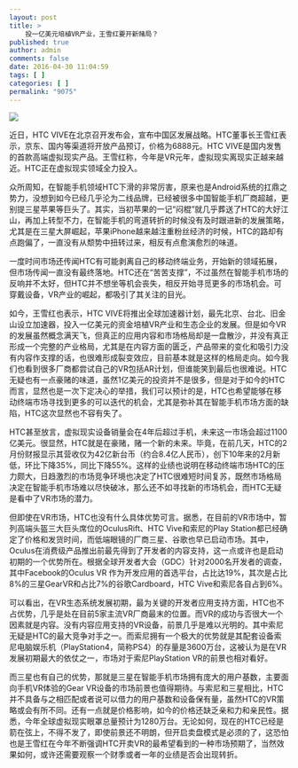 ```yaml
---
layout: post
title: >
    ​投一亿美元培植VR产业，王雪红要开新赌局？
published: true
author: admin
comments: false
date: 2016-04-30 11:04:59
tags: [ ]
categories: [ ]
permalink: "9075"
---
```

![][1]




近日，HTC VIVE在北京召开发布会，宣布中国区发展战略。HTC董事长王雪红表示，京东、国内等渠道将开放产品预订，价格为6888元。HTC VIVE是国内发售的首款高端虚拟现实产品。王雪红称，今年是VR元年，虚拟现实离现实正越来越近。HTC正在虚拟现实领域全力投入。

众所周知，在智能手机领域HTC下滑的非常厉害，原来也是Android系统的扛鼎之势力，没想到如今已经几乎沦为二线品牌，已经被很多中国智能手机厂商超越，更别提三星苹果等巨头了。其实，当初苹果的一记“闷棍”就几乎葬送了HTC的大好江山，再加上转型不力，在智能手机的弯道转折的时候没有及时跟进新的发展策略，尤其是在三星大屏崛起，苹果iPhone越来越注重粉丝经济的时候，HTC的路却有点跑偏了，一直没有从颓势中扭转过来，相反有点愈演愈烈的味道。

一度时间市场还传闻HTC有可能剥离自己的移动终端业务，开始新的领域拓展，但市场传闻一直没有最终落地。HTC还在“苦苦支撑”，不过虽然在智能手机市场的反响并不太好，但HTC并不想坐等机会丧失，相反开始寻觅更多的市场机会。可穿戴设备，VR产业的崛起，都吸引了其关注的目光。

如今，王雪红也表示，HTC VIVE将推出全球加速器计划，最先北京、台北、旧金山设立加速器，投入一亿美元的资金培植VR产业和生态企业的发展。但是如今VR的发展虽然概念满天飞，但真正的应用内容和市场格局却是一盘散沙，并没有真正形成一个完整的产业格局，尤其是在内容方面的匮乏，产品带来的变化和吸引力没有内容作支撑的话，也很难形成裂变效应，目前基本就是这样的格局走向。如今我们也看到很多厂商都尝试自己的VR包括AR计划，但谁能笑到最后也很难说。HTC无疑也有一点豪赌的味道，虽然1亿美元的投资并不是很多，但是对于如今的HTC而言，显然也是一次下定决心的举措，我们可以预计的是，HTC也希望能够在移动终端市场寻找到更多的可以迭代的机会，尤其是弥补其在智能手机市场方面的缺陷，HTC这次显然也不容有失了。

HTC甚至放言，虚拟现实设备销量会在4年后超过手机，未来这一市场会超过1100亿美元。很显然，HTC就是在豪赌，赌一个新的未来。毕竟，在前几天，HTC的2月份财报显示其营收仅为42亿新台币（约合8.4亿人民币），创下10年来的2月新低，环比下降35%，同比下降55%。这样的业绩也说明在移动终端市场HTC的压力颇大，日趋激烈的市场竞争环境也决定了HTC很难短时间复苏，既然市场格局决定在智能手机市场难以尽快破冰，那么还不如寻找新的市场机会，而HTC无疑是看中了VR市场的潜力。

但即使在VR市场，HTC也没有什么具体优势可言。据悉，在目前的VR市场中，暂列高端头盔三大巨头席位的OculusRift、HTC Vive和索尼的Play Station都已经确定了价格和发货时间，而低端眼镜的厂商三星、谷歌也早已启动市场。其中，Oculus在消费级产品推出前最先得到了开发者的内容支持，这一点或许也是启动初期的一个优势所在。根据全球开发者大会（GDC）针对2000名开发者的调查，其中Facebook的Oculus VR 作为开发应用的首选平台，占比达19%，其次是占比8%的三星GearVR和占比7%的谷歌Cardboard，HTC Vive和索尼各自占到6%。

可以看出，在VR生态系统发展初期，最为关键的开发者应用支持方面，HTC也不占优势，几乎是处在目前5家主流VR厂商最末的位置。而VR的成功与否很大一个因素就是内容。没有内容应用支持的VR设备，前景几乎是难以光明的。其中索尼无疑是HTC的最大竞争对手之一。而索尼拥有一个极大的优势就是其配套设备索尼电脑娱乐机（PlayStation4，简称PS4）的存量是3600万台，这被认为是在VR发展初期最大的依仗之一，市场对于索尼PlayStation VR的前景也相对看好。

而三星也有自己的优势，那就是三星在智能手机市场拥有庞大的用户基数，主要面向手机VR体验的Gear VR设备的市场前景也值得期待。与索尼和三星相比，HTC并不具备与之相匹配或者说可以借力的用户基数和设备保有量，虽然HTC的VR策略或会有所不同。还有一点就是价格影响，如今的价格还缺乏亲和力和亲民性。据悉，今年全球虚拟现实眼罩总量预计为1280万台。无论如何，现在的HTC已经是箭在弦上，不得不发了，即使前景还不明朗，但开启卖盘模式是必须的了，这恐怕也是王雪红在今年不断强调HTC开卖VR的最希望看到的一种市场预期了，当然效果如何，或许还需要观察一个财季或者一年的业绩是否会出现转折。

 [1]: http://yongz.com/yz/wp-content/uploads/2016/04/02e90f3981045e6f1a83586476705323.jpg